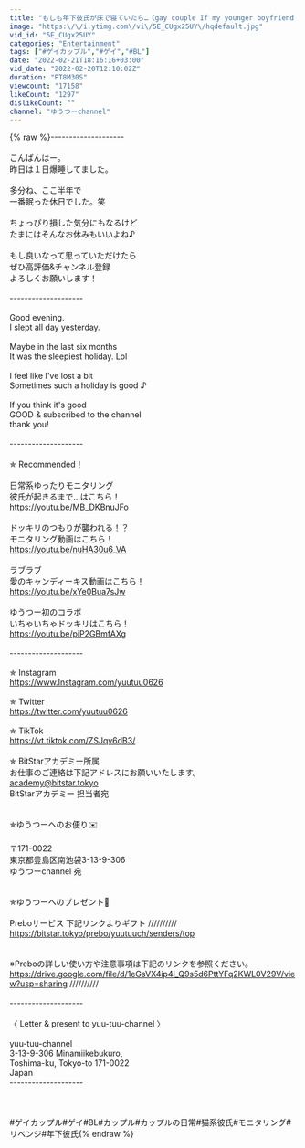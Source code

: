 ```yaml
---
title: "もしも年下彼氏が床で寝ていたら…〈gay couple If my younger boyfriend was sleeping on the floor...〉〈ゲイカップル〉"
image: "https:\/\/i.ytimg.com\/vi\/5E_CUgx25UY\/hqdefault.jpg"
vid_id: "5E_CUgx25UY"
categories: "Entertainment"
tags: ["#ゲイカップル","#ゲイ","#BL"]
date: "2022-02-21T18:16:16+03:00"
vid_date: "2022-02-20T12:10:02Z"
duration: "PT8M30S"
viewcount: "17158"
likeCount: "1297"
dislikeCount: ""
channel: "ゆうつーchannel"
---
```

{% raw %}--------------------<br /><br />こんばんはー。<br />昨日は１日爆睡してました。<br /><br />多分ね、ここ半年で<br />一番眠った休日でした。笑<br /><br />ちょっぴり損した気分にもなるけど<br />たまにはそんなお休みもいいよね♪<br /><br />もし良いなって思っていただけたら<br />ぜひ高評価&amp;チャンネル登録<br />よろしくお願いします！<br /><br />--------------------<br /><br />Good evening.<br />I slept all day yesterday.<br /><br />Maybe in the last six months<br />It was the sleepiest holiday. Lol<br /><br />I feel like I've lost a bit<br />Sometimes such a holiday is good ♪<br /><br />If you think it's good<br />GOOD &amp; subscribed to the channel<br />thank you!<br /><br />--------------------<br /><br />✯ Recommended！<br /><br />日常系ゆったりモニタリング<br />彼氏が起きるまで...はこちら！<br /><a rel="nofollow" target="blank" href="https://youtu.be/MB_DKBnuJFo">https://youtu.be/MB_DKBnuJFo</a><br /><br />ドッキリのつもりが襲われる！？<br />モニタリング動画はこちら！<br /><a rel="nofollow" target="blank" href="https://youtu.be/nuHA30u6_VA">https://youtu.be/nuHA30u6_VA</a><br /><br />ラブラブ<br />愛のキャンディーキス動画はこちら！<br /><a rel="nofollow" target="blank" href="https://youtu.be/xYe0Bua7sJw">https://youtu.be/xYe0Bua7sJw</a><br /><br />ゆうつー初のコラボ<br />いちゃいちゃドッキリはこちら！<br /><a rel="nofollow" target="blank" href="https://youtu.be/piP2GBmfAXg">https://youtu.be/piP2GBmfAXg</a><br /><br />--------------------<br /><br />✯ Instagram<br /><a rel="nofollow" target="blank" href="https://www.Instagram.com/yuutuu0626">https://www.Instagram.com/yuutuu0626</a><br /><br />✯ Twitter<br /><a rel="nofollow" target="blank" href="https://twitter.com/yuutuu0626">https://twitter.com/yuutuu0626</a><br /><br />✯ TikTok<br /><a rel="nofollow" target="blank" href="https://vt.tiktok.com/ZSJqv6dB3/">https://vt.tiktok.com/ZSJqv6dB3/</a><br /><br />✯ BitStarアカデミー所属<br />お仕事のご連絡は下記アドレスにお願いいたします。<br />academy@bitstar.tokyo<br />BitStarアカデミー 担当者宛<br /><br /><br />✯ゆうつーへのお便り✉️<br /><br />〒171-0022<br />東京都豊島区南池袋3-13-9-306　<br />ゆうつーchannel 宛<br /><br /><br />✯ゆうつーへのプレゼント🎁<br /><br />Preboサービス 下記リンクよりギフト //////////<br /><a rel="nofollow" target="blank" href="https://bitstar.tokyo/prebo/yuutuuch/senders/top">https://bitstar.tokyo/prebo/yuutuuch/senders/top</a><br /><br /><br />※Preboの詳しい使い方や注意事項は下記のリンクを参照ください。<br /><a rel="nofollow" target="blank" href="https://drive.google.com/file/d/1eGsVX4ip4l_Q9s5d6PttYFq2KWL0V29V/view?usp=sharing">https://drive.google.com/file/d/1eGsVX4ip4l_Q9s5d6PttYFq2KWL0V29V/view?usp=sharing</a>  //////////<br /><br />--------------------<br /><br />〈 Letter &amp; present to yuu-tuu-channel 〉<br /><br />yuu-tuu-channel<br />3-13-9-306 Minamiikebukuro,<br />Toshima-ku, Tokyo-to 171-0022<br />Japan <br />--------------------<br /><br /><br /><br />#ゲイカップル#ゲイ#BL#カップル#カップルの日常#猫系彼氏#モニタリング#リベンジ#年下彼氏{% endraw %}
